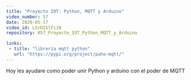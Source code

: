 ```yaml
---
title: "Proyecto IOT: Python, MQTT y Arduino"
video_number: 57
date: 2020-05-17
video_id: LSrDIklFiJ8
repository: 057_Proyecto_IOT_Python_MQTT_y_Arduino

links:
 - title: "librería mqtt python"
   url: "https://pypi.org/project/paho-mqtt/"
---
```


Hoy les ayudare como poder unir Python y arduino con el poder de MQTT
